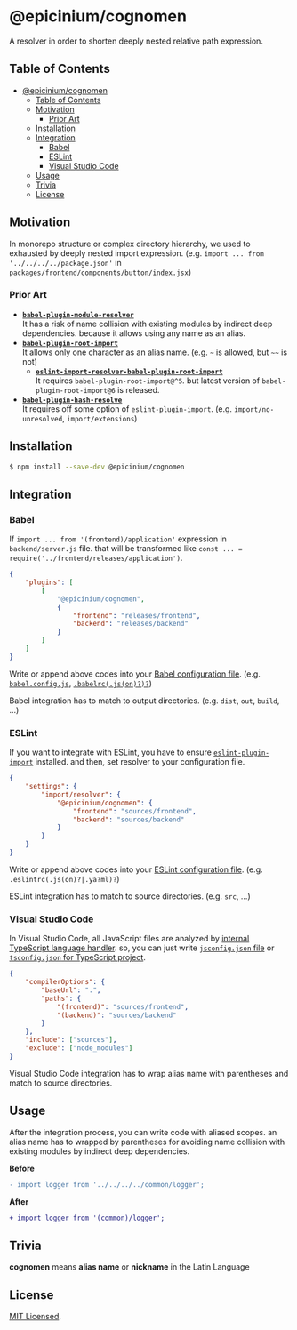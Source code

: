 # @epicinium/cognomen

A resolver in order to shorten deeply nested relative path expression.

## Table of Contents

- [@epicinium/cognomen](#epiciniumcognomen)
    - [Table of Contents](#table-of-contents)
    - [Motivation](#motivation)
        - [Prior Art](#prior-art)
    - [Installation](#installation)
    - [Integration](#integration)
        - [Babel](#babel)
        - [ESLint](#eslint)
        - [Visual Studio Code](#visual-studio-code)
    - [Usage](#usage)
    - [Trivia](#trivia)
    - [License](#license)

## Motivation

In monorepo structure or complex directory hierarchy, we used to exhausted by deeply nested import expression. (e.g. `import ... from '../../../../package.json'` in `packages/frontend/components/button/index.jsx`)

### Prior Art

-   [**`babel-plugin-module-resolver`**](https://www.npmjs.com/package/babel-plugin-module-resolver)<br />It has a risk of name collision with existing modules by indirect deep dependencies. because it allows using any name as an alias.
-   [**`babel-plugin-root-import`**](https://www.npmjs.com/package/babel-plugin-root-import)<br />It allows only one character as an alias name. (e.g. `~` is allowed, but `~~` is not)
    -   [**`eslint-import-resolver-babel-plugin-root-import`**](`https://www.npmjs.com/package/eslint-import-resolver-babel-plugin-root-import`)<br />It requires `babel-plugin-root-import@^5`. but latest version of `babel-plugin-root-import@6` is released.
-   [**`babel-plugin-hash-resolve`**](https://www.npmjs.com/package/babel-plugin-hash-resolve)<br />It requires off some option of `eslint-plugin-import`. (e.g. `import/no-unresolved`, `import/extensions`)

## Installation

```sh
$ npm install --save-dev @epicinium/cognomen
```

## Integration

### Babel

If `import ... from '(frontend)/application'` expression in `backend/server.js` file. that will be transformed like `const ... = require('../frontend/releases/application')`.

```json
{
    "plugins": [
        [
            "@epicinium/cognomen",
            {
                "frontend": "releases/frontend",
                "backend": "releases/backend"
            }
        ]
    ]
}
```

Write or append above codes into your [Babel configuration file](https://babeljs.io/docs/en/configuration). (e.g. [`babel.config.js`](https://babeljs.io/docs/en/config-files#project-wide-configuration), [`.babelrc(.js(on)?)?`](https://babeljs.io/docs/en/config-files#file-relative-configuration))

Babel integration has to match to output directories. (e.g. `dist`, `out`, `build`, ...)

### ESLint

If you want to integrate with ESLint, you have to ensure [`eslint-plugin-import`](https://www.npmjs.com/package/eslint-plugin-import) installed. and then, set resolver to your configuration file.

```json
{
    "settings": {
        "import/resolver": {
            "@epicinium/cognomen": {
                "frontend": "sources/frontend",
                "backend": "sources/backend"
            }
        }
    }
}
```

Write or append above codes into your [ESLint configuration file](https://eslint.org/docs/user-guide/configuring#configuration-file-formats). (e.g. `.eslintrc(.js(on)?|.ya?ml)?`)

ESLint integration has to match to source directories. (e.g. `src`, ...)

### Visual Studio Code

In Visual Studio Code, all JavaScript files are analyzed by [internal TypeScript language handler](https://github.com/Microsoft/vscode-languageserver-node). so, you can just write [`jsconfig.json` file](https://code.visualstudio.com/docs/languages/jsconfig) or [`tsconfig.json` for TypeScript project](https://www.typescriptlang.org/docs/handbook/tsconfig-json.html).

```json
{
    "compilerOptions": {
        "baseUrl": ".",
        "paths": {
            "(frontend)": "sources/frontend",
            "(backend)": "sources/backend"
        }
    },
    "include": ["sources"],
    "exclude": ["node_modules"]
}
```

Visual Studio Code integration has to wrap alias name with parentheses and match to source directories.

## Usage

After the integration process, you can write code with aliased scopes. an alias name has to wrapped by parentheses for avoiding name collision with existing modules by indirect deep dependencies.

**Before**

```diff
- import logger from '../../../../common/logger';
```

**After**

```diff
+ import logger from '(common)/logger';
```

## Trivia

**cognomen** means **alias name** or **nickname** in the Latin Language

## License

[MIT Licensed](LICENSE).
